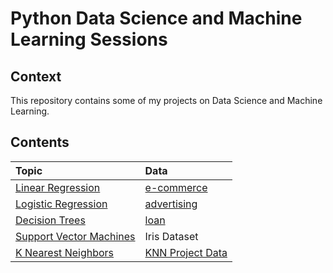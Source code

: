 # Python Data Science and Machine Learning Sessions

## Context

This repository contains some of my projects on Data Science and Machine Learning.

## Contents


| Topic    | Data  |
|:--------|:-------|
| [Linear Regression](https://github.com/ClaudioDavi/data-science/blob/master/project/Machine%20Learning/Linear%20Regression.ipynb) |[e-commerce](https://github.com/ClaudioDavi/data-science/blob/master/project/datasets/ecommerce)
| [Logistic Regression](https://github.com/ClaudioDavi/data-science/blob/master/project/machine_learning/Logistic_Regression.ipynb)|[advertising](https://github.com/ClaudioDavi/data-science/blob/master/project/datasets/advertising.csv)
| [Decision Trees](https://github.com/ClaudioDavi/data-science/blob/master/project/Machine%20Learning/Decision%20Trees%20and%20Random%20Forest.ipynb) |[loan](https://github.com/ClaudioDavi/data-science/blob/master/project/datasets/loan_data.csv)
| [Support Vector Machines](https://github.com/ClaudioDavi/data-science/blob/master/project/machine_learning/SupportVector_Machines.ipynb)|Iris Dataset|
| [K Nearest Neighbors](https://github.com/ClaudioDavi/data-science/blob/master/project/machine_learning/K_NearestNeighbors.ipynb)|[KNN Project Data](https://github.com/ClaudioDavi/data-science/blob/master/project/datasets/KNN_Project_Data)|
